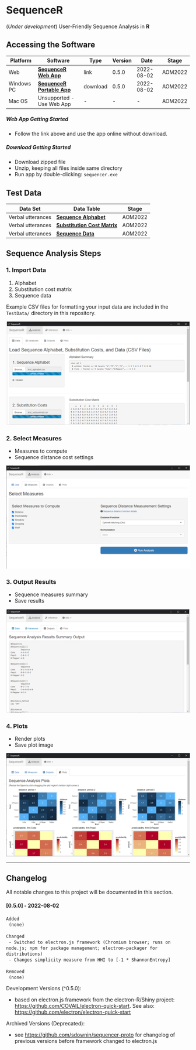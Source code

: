 **SequenceR**  
==============

(*Under development*) User-Friendly Sequence Analysis in **R**

## Accessing the Software

| Platform | Software | Type | Version | Date | Stage |
| ------- | ------- | ------- | ------- | ------- | ------- |
| Web | [**SequenceR Web App**](https://sdowning.shinyapps.io/sequencer-webhost/) | link | 0.5.0 | 2022-08-02 | AOM2022 |
| Windows PC | [**SequenceR Portable App**](https://mailmissouri-my.sharepoint.com/:u:/g/personal/sdr8y_umsystem_edu/EecDeADx3GlNsa99lq2dojkBsYn_6sf0wW3hg5GIFquHFw) | download | 0.5.0 | 2022-08-02 | AOM2022 |
| Mac OS | Unsupported - Use Web App | - | - | - | AOM2022 |

##### Web App Getting Started

- Follow the link above and use the app online without download.

##### Download Getting Started

- Download zipped file
- Unzip, keeping all files inside same directory
- Run app by double-clicking: `sequencer.exe`


## Test Data

| Data Set | Data Table | Stage |
| ------- | ------- | ------- | 
| Verbal utterances | [**Sequence Alphabet**](https://mailmissouri-my.sharepoint.com/:x:/g/personal/sdr8y_umsystem_edu/ESc9Bot0z99LvYFHQGlnuDMBTycy6ZWdAKEa2Sws3gRc0g?e=oRTj9v) | AOM2022 |
| Verbal utterances | [**Substitution Cost Matrix**](https://mailmissouri-my.sharepoint.com/:x:/g/personal/sdr8y_umsystem_edu/ER_E904k2lpNvmmIshCX9JQBrCEZo9Rgiw2W9qK28eBJhA?e=xFej53) | AOM2022 |
| Verbal utterances | [**Sequence Data**](https://mailmissouri-my.sharepoint.com/:x:/g/personal/sdr8y_umsystem_edu/EbhyoKeY7FJPrsXAJtyLCCUB0MvZe6OaQ9HwyOytlr_WjQ?e=PjSD6I) | AOM2022 |


## Sequence Analysis Steps

### 1. Import Data

1. Alphabet
2. Substitution cost matrix
3. Sequence data

Example CSV files for formatting your input data are included in the `TestData/` directory in this repository. 

[![](/_img/readme_analysis_data_import.png "Import data files")](#1-import-data)

### 2. Select Measures

- Measures to compute
- Sequence distance cost settings

[![](/_img/readme_analysis_measures.png "Measures")](#2-select-measures)

### 3. Output Results

- Sequence measures summary
- Save results

[![](/_img/readme_analysis_outputs.png "Outputs")](#3-output-results)

### 4. Plots

- Render plots
- Save plot image

[![](/_img/readme_analysis_plots.png "Plots")](#4-plots)



<hr>

## Changelog

All notable changes to this project will be documented in this section.

#### [0.5.0] - 2022-08-02
```
Added
 (none)

Changed
 - Switched to electron.js framework (Chromium browser; runs on node.js; npm for package management; electron-packager for distributions)
 - Changes simplicity measure from HHI to [-1 * ShannonEntropy] 

Removed
 (none)
```

Development Versions (^0.5.0):
 - based on electron.js framework from the electron-R/Shiny project: https://github.com/COVAIL/electron-quick-start. See also: https://github.com/electron/electron-quick-start

Archived Versions (Deprecated): 
 - see https://github.com/sdownin/sequencer-proto for changelog of previous versions before framework changed to electron.js 

